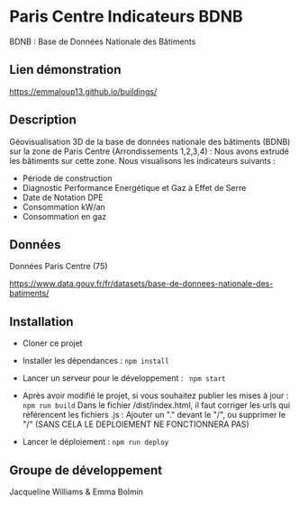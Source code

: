 # Paris Centre Indicateurs BDNB

BDNB : Base de Données Nationale des Bâtiments

## Lien démonstration

https://emmaloup13.github.io/buildings/

## Description

Géovisualisation 3D de la base de données nationale des bâtiments (BDNB) sur la zone de Paris Centre (Arrondissements 1,2,3,4) : 
Nous avons extrudé les bâtiments sur cette zone. Nous visualisons les indicateurs suivants :
* Période de construction
* Diagnostic Performance Energétique et Gaz à Effet de Serre
* Date de Notation DPE
* Consommation kW/an
* Consommation en gaz

## Données
Données Paris Centre (75)

https://www.data.gouv.fr/fr/datasets/base-de-donnees-nationale-des-batiments/ 

## Installation

* Cloner ce projet

* Installer les dépendances : ``` npm install ```

* Lancer un serveur pour le développement : ``` npm start```

* Après avoir modifié le projet, si vous souhaitez publier les mises à jour : ``` npm run build ```
Dans le fichier /dist/index.html, il faut corriger les urls qui référencent les fichiers .js : 
Ajouter un "." devant le "/", ou supprimer le "/" (SANS CELA LE DEPLOIEMENT NE FONCTIONNERA PAS) 

* Lancer le déploiement : ``` npm run deploy ```

## Groupe de développement

Jacqueline Williams & Emma Bolmin
